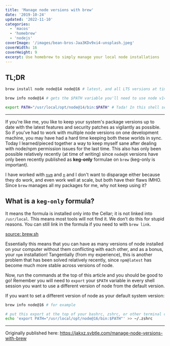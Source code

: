 ```yaml
---
title: 'Manage node versions with brew'
date: '2019-10-24'
updated: '2022-11-10'
categories:
  - 'macos'
  - 'homebrew'
  - 'nodejs'
coverImage: '/images/bean-bros-Jaa3KDv9xi4-unsplash.jpeg'
coverWidth: 16
coverHeight: 9
excerpt: Use homebrew to simply manage your local node installations
---
```


<script>
  import Callout from "$lib/components/Callout.svelte";
</script>

## TL;DR

```bash
brew install node node@14 node@16 # latest, and all LTS versions at time of writing

brew info node@14 # gets the $PATH variable you'll need to use node v14. You will only need the following line:

export PATH="/usr/local/opt/node@14/bin:$PATH" # Tada! In this shell session only, node v14 is the executable that will be used first!
```

---

If you're like me, you like to keep your system's package versions up to date with the latest features and security patches as vigilantly as possible.
So if you've had to work with multiple node versions on one development machine, you may have had a hard time keeping both these worlds in sync.
Today I learned/pieced together a way to keep myself sane after dealing with node/npm permission issues for the last time.
This also has only been possible relatively recently (at time of writing) since `node@X` versions have only been recently published as **keg-only** formulae on `brew` (keg-only is important).

I have worked with [`nvm`](https://github.com/creationix/nvm) and [`n`](https://npm.im/n) and I don't want to disparage either because they do work, and even work well at scale, but both have their flaws IMHO.
Since `brew` manages all my packages for me, why not keep using it?

## What is a `keg-only` formula?

<Callout>
It means the formula is installed only into the Cellar; it is not linked into <code>/usr/local</code>.
This means most tools will not find it. We don’t do this for stupid reasons. You can still link in the formula if you need to with <code>brew link</code>.

[source: brew.sh](https://docs.brew.sh/FAQ#what-does-keg-only-mean)
</Callout>

Essentially this means that you can have as many versions of node installed on your computer without them conflicting with each other, and as a bonus, your `npm` installation!
Tangentially (from my experience), this is another problem that has been solved relatively recently, since `npm@latest` has become much more stable across versions of node.

Now, run the commands at the top of this article and you should be good to go!
Remember you will need to <code>export</code> your <code>$PATH</code> variable in every shell session you want to use a different version of node from the default version.

If you want to set a different version of node as your default system version:

```bash
brew info node@16 # for example

# put this export at the top of your bashrc, zshrc, or other terminal config to get the default version you want
echo 'export PATH="/usr/local/opt/node@16/bin:$PATH"' >> ~/.zshrc
```

---

Originally published here: https://jakxz.svbtle.com/manage-node-versions-with-brew
